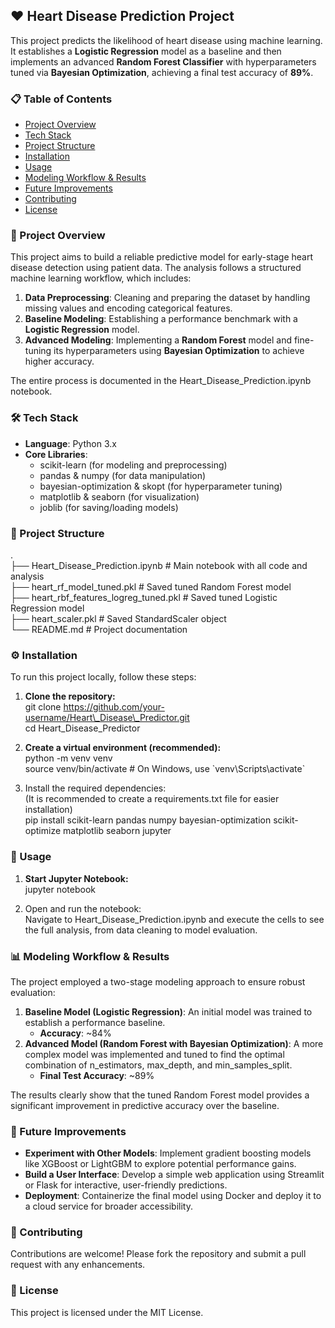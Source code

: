 ## **❤️ Heart Disease Prediction Project**

This project predicts the likelihood of heart disease using machine learning. It establishes a **Logistic Regression** model as a baseline and then implements an advanced **Random Forest Classifier** with hyperparameters tuned via **Bayesian Optimization**, achieving a final test accuracy of **89%**.

### **📋 Table of Contents**

* [Project Overview](https://www.google.com/search?q=%23project-overview)  
* [Tech Stack](https://www.google.com/search?q=%23tech-stack-%EF%B8%8F)  
* [Project Structure](https://www.google.com/search?q=%23project-structure-)  
* [Installation](https://www.google.com/search?q=%23installation-%EF%B8%8F)  
* [Usage](https://www.google.com/search?q=%23usage-)  
* [Modeling Workflow & Results](https://www.google.com/search?q=%23modeling-workflow--results-)  
* [Future Improvements](https://www.google.com/search?q=%23future-improvements-)  
* [Contributing](https://www.google.com/search?q=%23contributing-)  
* [License](https://www.google.com/search?q=%23license)

### **📝 Project Overview**

This project aims to build a reliable predictive model for early-stage heart disease detection using patient data. The analysis follows a structured machine learning workflow, which includes:

1. **Data Preprocessing**: Cleaning and preparing the dataset by handling missing values and encoding categorical features.  
2. **Baseline Modeling**: Establishing a performance benchmark with a **Logistic Regression** model.  
3. **Advanced Modeling**: Implementing a **Random Forest** model and fine-tuning its hyperparameters using **Bayesian Optimization** to achieve higher accuracy.

The entire process is documented in the Heart\_Disease\_Prediction.ipynb notebook.

### **🛠️ Tech Stack**

* **Language**: Python 3.x  
* **Core Libraries**:  
  * scikit-learn (for modeling and preprocessing)  
  * pandas & numpy (for data manipulation)  
  * bayesian-optimization & skopt (for hyperparameter tuning)  
  * matplotlib & seaborn (for visualization)  
  * joblib (for saving/loading models)

### **📂 Project Structure**

.  
├── Heart\_Disease\_Prediction.ipynb   \# Main notebook with all code and analysis  
├── heart\_rf\_model\_tuned.pkl         \# Saved tuned Random Forest model  
├── heart\_rbf\_features\_logreg\_tuned.pkl \# Saved tuned Logistic Regression model  
├── heart\_scaler.pkl                 \# Saved StandardScaler object  
└── README.md                        \# Project documentation

### **⚙️ Installation**

To run this project locally, follow these steps:

1. **Clone the repository:**  
   git clone https://github.com/your-username/Heart\_Disease\_Predictor.git  
   cd Heart\_Disease\_Predictor

2. **Create a virtual environment (recommended):**  
   python \-m venv venv  
   source venv/bin/activate  \# On Windows, use \`venv\\Scripts\\activate\`

3. Install the required dependencies:  
   (It is recommended to create a requirements.txt file for easier installation)  
   pip install scikit-learn pandas numpy bayesian-optimization scikit-optimize matplotlib seaborn jupyter

### **🚀 Usage**

1. **Start Jupyter Notebook:**  
   jupyter notebook

2. Open and run the notebook:  
   Navigate to Heart\_Disease\_Prediction.ipynb and execute the cells to see the full analysis, from data cleaning to model evaluation.

### **📊 Modeling Workflow & Results**

The project employed a two-stage modeling approach to ensure robust evaluation:

1. **Baseline Model (Logistic Regression)**: An initial model was trained to establish a performance baseline.  
   * **Accuracy**: \~84%  
2. **Advanced Model (Random Forest with Bayesian Optimization)**: A more complex model was implemented and tuned to find the optimal combination of n\_estimators, max\_depth, and min\_samples\_split.  
   * **Final Test Accuracy**: \~89%

The results clearly show that the tuned Random Forest model provides a significant improvement in predictive accuracy over the baseline.

### **📌 Future Improvements**

* **Experiment with Other Models**: Implement gradient boosting models like XGBoost or LightGBM to explore potential performance gains.  
* **Build a User Interface**: Develop a simple web application using Streamlit or Flask for interactive, user-friendly predictions.  
* **Deployment**: Containerize the final model using Docker and deploy it to a cloud service for broader accessibility.

### **🤝 Contributing**

Contributions are welcome\! Please fork the repository and submit a pull request with any enhancements.

### **📄 License**

This project is licensed under the MIT License.